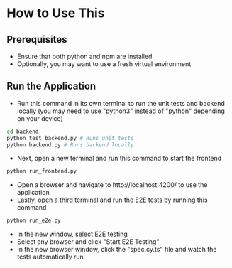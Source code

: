 # How to Use This

## Prerequisites
- Ensure that both python and npm are installed
- Optionally, you may want to use a fresh virtual environment

## Run the Application

- Run this command in its own terminal to run the unit tests and backend locally (you may need to use "python3" instead of "python" depending on your device)

```sh 
cd backend
python test_backend.py # Runs unit tests
python backend.py # Runs backend locally
```

- Next, open a new terminal and run this command to start the frontend

```sh
python run_frontend.py
```

- Open a browser and navigate to http://localhost:4200/ to use the application
- Lastly, open a third terminal and run the E2E tests by running this command

```sh
python run_e2e.py
```

- In the new window, select E2E testing
- Select any browser and click "Start E2E Testing"
- In the new browser window, click the "spec.cy.ts" file and watch the tests automatically run
